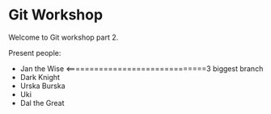 # Git Workshop

Welcome to Git workshop part 2.

Present people:
- Jan the Wise <==============================3 biggest branch
- Dark Knight
- Urska Burska
- Uki
- Dal the Great
